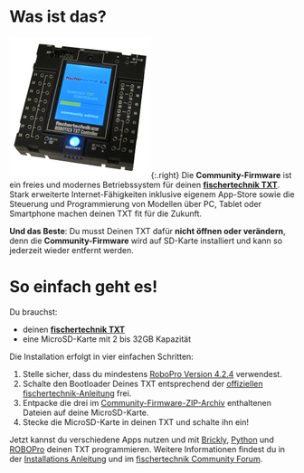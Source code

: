 # Was ist das?

![fischertechnik TXT](../media/booting-CFW.png){:.right}
Die **Community-Firmware** ist ein freies und modernes Betriebssystem für deinen [**fischertechnik TXT**](https://www.fischertechnik.de/de-de/produkte/spielen/robotics/522429-robotics-txt-controller). Stark erweiterte Internet-Fähigkeiten inklusive eigenem App-Store sowie die Steuerung und Programmierung von Modellen über PC, Tablet oder Smartphone machen deinen TXT fit für die Zukunft.

**Und das Beste**: Du musst Deinen TXT dafür **nicht öffnen oder verändern**, denn die **Community-Firmware** wird auf SD-Karte installiert und kann so jederzeit wieder entfernt werden.

# So einfach geht es!

Du brauchst:
* deinen [**fischertechnik TXT**](https://www.fischertechnik.de/de-de/produkte/spielen/robotics/522429-robotics-txt-controller)
* eine MicroSD-Karte mit 2 bis 32GB Kapazität

Die Installation erfolgt in vier einfachen Schritten:

  1. Stelle sicher, dass du mindestens [RoboPro Version 4.2.4](http://www.fischertechnik.de/ResourceImage.aspx?raid=10274) verwendest.
  1. Schalte den Bootloader Deines TXT entsprechend der [offiziellen fischertechnik-Anleitung](https://www.fischertechnik.de/-/media/fischertechnik/fite/service/downloads/robotics/txt-controller/documents/freischaltung_des_bootloaders_deutsch.ashx) frei.
  1. Entpacke die drei im [Community-Firmware-ZIP-Archiv](https://github.com/ftCommunity/ftcommunity-TXT/releases/download/v0.9.3/ftcommunity-txt-0.9.3.zip) enthaltenen Dateien auf deine MicroSD-Karte.
  1. Stecke die MicroSD-Karte in deinen TXT und schalte ihn ein!

Jetzt kannst du verschiedene Apps nutzen und mit [Brickly](programming/brickly), [Python](programming/python) und [ROBOPro](programming/robopro.md) deinen TXT programmieren.
Weitere Informationen findest du in der [Installations Anleitung](http://cfw.ftcommunity.de/ftcommunity-TXT/de/getting-started/installation.html) und im [fischertechnik Community Forum](https://forum.ftcommunity.de/viewforum.php?f=33).
